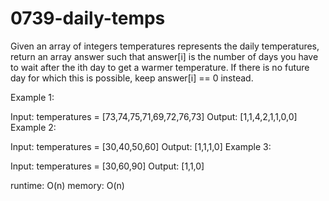 # 0739-daily-temps
Given an array of integers temperatures represents the daily temperatures, return an array answer such that answer[i] is the number of days you have to wait after the ith day to get a warmer temperature. If there is no future day for which this is possible, keep answer[i] == 0 instead.

 

Example 1:

Input: temperatures = [73,74,75,71,69,72,76,73]
Output: [1,1,4,2,1,1,0,0]
Example 2:

Input: temperatures = [30,40,50,60]
Output: [1,1,1,0]
Example 3:

Input: temperatures = [30,60,90]
Output: [1,1,0]

runtime: O(n) 
memory: O(n)